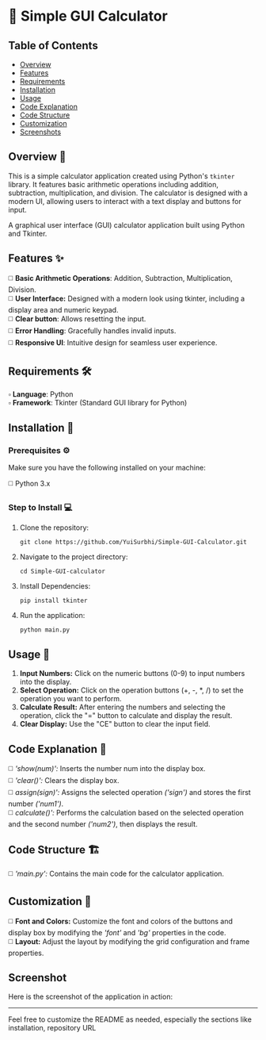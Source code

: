 # 🧮 Simple GUI Calculator 

## Table of Contents
- [Overview](#overview-)
- [Features](#features-)
- [Requirements](#requirements)
- [Installation](#installation-)
- [Usage](#usage-)
- [Code Explanation](#code-explanation-)
- [Code Structure](#code-structure-)
- [Customization](#customization-)
- [Screenshots](#screenshots-)

## Overview 📖

This is a simple calculator application created using Python's <code>tkinter</code> library. It features basic arithmetic operations including addition, subtraction, multiplication, and division. The calculator is designed with a modern UI, allowing users to interact with a text display and buttons for input.<br>

A graphical user interface (GUI) calculator application built using Python and Tkinter.<br>

## Features ✨

◻️ **Basic Arithmetic Operations**: Addition, Subtraction, Multiplication, Division.<br>
◻️ **User Interface:** Designed with a modern look using tkinter, including a display area and numeric keypad.<br>
◻️ **Clear button**: Allows resetting the input.<br>
◻️ **Error Handling**: Gracefully handles invalid inputs.<br>
◻️ **Responsive UI**: Intuitive design for seamless user experience.<br>

## Requirements 🛠️

▫️ **Language**: Python <br>
▫️ **Framework**: Tkinter (Standard GUI library for Python)<br>

## Installation 🚀

### Prerequisites ⚙️

Make sure you have the following installed on your machine:<br>

◻️ Python 3.x

### Step to Install 💻

1. Clone the repository:<br>

       git clone https://github.com/YuiSurbhi/Simple-GUI-Calculator.git

2. Navigate to the project directory:<br>

       cd Simple-GUI-calculator

3. Install Dependencies:<br>

       pip install tkinter

4. Run the application:<br>

       python main.py

## Usage 🧩

1. **Input Numbers:** Click on the numeric buttons (0-9) to input numbers into the display.<br>
2. **Select Operation:** Click on the operation buttons (+, -, *, /) to set the operation you want to perform.<br>
3. **Calculate Result:** After entering the numbers and selecting the operation, click the "=" button to calculate and display the result.<br>
4. **Clear Display:** Use the "CE" button to clear the input field.<br>

## Code Explanation 📜

◻️ *'show(num)':* Inserts the number num into the display box.<br>
◻️ *'clear()':* Clears the display box.<br>
◻️ *assign(sign)':* Assigns the selected operation *('sign')* and stores the first number *('num1')*.<br>
◻️ *calculate()':* Performs the calculation based on the selected operation and the second number *('num2')*, then displays the result.<br>

## Code Structure 🏗️

◻️ *'main.py':* Contains the main code for the calculator application.<br>

## Customization 🎨

◻️ **Font and Colors:** Customize the font and colors of the buttons and display box by modifying the *'font'* and *'bg'* properties in the code.<br>
◻️ **Layout:** Adjust the layout by modifying the grid configuration and frame properties.<br>

## Screenshot 

 Here is the screenshot of the application in action:<br>

 
---

Feel free to customize the README as needed, especially the sections like installation, repository URL

